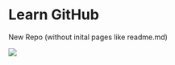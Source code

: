 # Learn GitHub

New Repo \(without inital pages like readme.md\)

![](https://lh6.googleusercontent.com/X8jWrxCnQDwwRM4ddKMyYhKARpen3finzmTydsFmiNBAh9Y8oNbYq6Q6qMds34RGSsH3EAqvNe4OVFcSt3UMNimhR_6Be5DHgYQnGwaaiPQLU9lUc3_xekpk1VBnbzcnTC1-Qdal)



